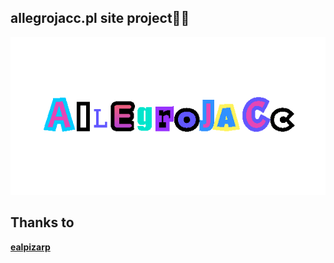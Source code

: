 
## allegrojacc.pl site project👨‍💻
![Logo](https://github.com/allegrojacc/allegrojacc.github.io/blob/main/assets/images/2024-02-12-allegrojacc.gif?raw=true)



## Thanks to
[**ealpizarp**](https://github.com/ealpizarp/portafolio-website)
